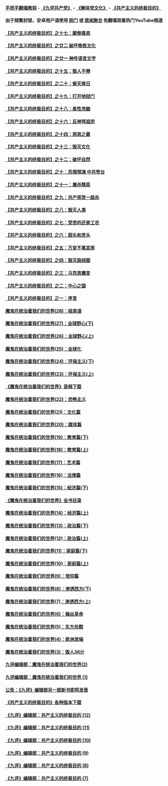 #### [手把手翻墙教程](https://github.com/gfw-breaker/guides/wiki) -  [《九评共产党》](https://github.com/gfw-breaker/9ping.md?t=05240941) - [《解体党文化》](https://github.com/gfw-breaker/jtdwh.md?t=05240941) - [《共产主义的终极目的》](https://github.com/gfw-breaker/gczydzjmd.md?t=05240941)

#### 由于频繁封锁，安卓用户请使用 [网门](https://github.com/gfw-breaker/bn-android/blob/master/ogate.md?t=05240941) 或 [禁闻聚合](https://github.com/gfw-breaker/bn-android) 免翻墙观看热门YouTube频道 

#### [【共产主义的终极目的】之十七：颠倒善恶](../pages/nsc422/n11179782.md?t=05240941) 

#### [【共产主义的终极目的】之廿二 破坏修炼文化](../pages/nsc422/n11245728.md?t=05240941) 

#### [【共产主义的终极目的】之廿一 神传语言文字](../pages/nsc422/n11263265.md?t=05240941) 

#### [【共产主义的终极目的】之十五：毁人不倦](../pages/nsc422/n11166792.md?t=05240941) 

#### [【共产主义的终极目的】之二十：偷天换日](../pages/nsc422/n11238846.md?t=05240941) 

#### [【共产主义的终极目的】之十九：打开地狱门](../pages/nsc422/n11206376.md?t=05240941) 

#### [【共产主义的终极目的】之十八：柔性洗脑](../pages/nsc422/n11199994.md?t=05240941) 

#### [【共产主义的终极目的】之十六：反神骂祖宗](../pages/nsc422/n11166798.md?t=05240941) 

#### [【共产主义的终极目的】之十四：邪恶之最](../pages/nsc422/n11150249.md?t=05240941) 

#### [【共产主义的终极目的】之十三：毁灭文化](../pages/nsc422/n11135227.md?t=05240941) 

#### [【共产主义的终极目的】之十二：破坏自然](../pages/nsc422/n11135214.md?t=05240941) 

#### [【共产主义的终极目的】之十：苏俄预演 中共登台](../pages/nsc422/n11118424.md?t=05240941) 

#### [【共产主义的终极目的】之十一：屠杀精英](../pages/nsc422/n11118442.md?t=05240941) 

#### [【共产主义的终极目的】之九：共产邪灵一路杀](../pages/nsc422/n11114139.md?t=05240941) 

#### [【共产主义的终极目的】之八：毁灭人类](../pages/nsc422/n11108503.md?t=05240941) 

#### [【共产主义的终极目的】之七：受苦的还是工农](../pages/nsc422/n11101809.md?t=05240941) 

#### [【共产主义的终极目的】之六：甜头和苦头](../pages/nsc422/n11096971.md?t=05240941) 

#### [【共产主义的终极目的】之五：万变不离其邪](../pages/nsc422/n11091285.md?t=05240941) 

#### [【共产主义的终极目的】之四：毁灭路线图](../pages/nsc422/n11086284.md?t=05240941) 

#### [【共产主义的终极目的】之三：马克思魔变](../pages/nsc422/n11061941.md?t=05240941) 

#### [【共产主义的终极目的】之二：中心之国](../pages/nsc422/n11047728.md?t=05240941) 

#### [【共产主义的终极目的】之一：序言](../pages/nsc422/n11086077.md?t=05240941) 

#### [魔鬼在统治着我们的世界(28)：结束语](../pages/nsc422/n10936246.md?t=05240941) 

#### [魔鬼在统治着我们的世界(27)：全球野心(下)](../pages/nsc422/n10928319.md?t=05240941) 

#### [魔鬼在统治着我们的世界(26)：全球野心(上)](../pages/nsc422/n10900318.md?t=05240941) 

#### [魔鬼在统治着我们的世界(25)：全球化](../pages/nsc422/n10788205.md?t=05240941) 

#### [魔鬼在统治着我们的世界(24)：环保主义(下)](../pages/nsc422/n10695307.md?t=05240941) 

#### [魔鬼在统治着我们的世界(23)：环保主义(上)](../pages/nsc422/n10688613.md?t=05240941) 

#### [《魔鬼在统治着我们的世界》音频下载](../pages/nsc422/n10635553.md?t=05240941) 

#### [魔鬼在统治着我们的世界(22)：恐怖主义](../pages/nsc422/n10614727.md?t=05240941) 

#### [魔鬼在统治着我们的世界(21)：文化篇](../pages/nsc422/n10597706.md?t=05240941) 

#### [魔鬼在统治着我们的世界(20)：媒体篇](../pages/nsc422/n10586579.md?t=05240941) 

#### [魔鬼在统治着我们的世界(19)：教育篇(下)](../pages/nsc422/n10564808.md?t=05240941) 

#### [魔鬼在统治着我们的世界(18)：教育篇(上)](../pages/nsc422/n10526970.md?t=05240941) 

#### [魔鬼在统治着我们的世界(17)：艺术篇](../pages/nsc422/n10499093.md?t=05240941) 

#### [魔鬼在统治着我们的世界(16)：法律篇](../pages/nsc422/n10485969.md?t=05240941) 

#### [魔鬼在统治着我们的世界(15)：经济篇(下)](../pages/nsc422/n10469975.md?t=05240941) 

#### [《魔鬼在统治着我们的世界》全书目录](../pages/nsc422/n10464261.md?t=05240941) 

#### [魔鬼在统治着我们的世界(14)：经济篇(上)](../pages/nsc422/n10457370.md?t=05240941) 

#### [魔鬼在统治着我们的世界(13)：政治篇(下)](../pages/nsc422/n10448270.md?t=05240941) 

#### [魔鬼在统治着我们的世界(12)：政治篇(上)](../pages/nsc422/n10444576.md?t=05240941) 

#### [魔鬼在统治着我们的世界(11)：家庭篇(下)](../pages/nsc422/n10440961.md?t=05240941) 

#### [魔鬼在统治着我们的世界(10)：家庭篇(上)](../pages/nsc422/n10435448.md?t=05240941) 

#### [魔鬼在统治着我们的世界(9)：信仰篇](../pages/nsc422/n10432159.md?t=05240941) 

#### [魔鬼在统治着我们的世界(8)：渗透西方(下)](../pages/nsc422/n10429603.md?t=05240941) 

#### [魔鬼在统治着我们的世界(7)：渗透西方(上)](../pages/nsc422/n10426013.md?t=05240941) 

#### [魔鬼在统治着我们的世界(6)：输出革命](../pages/nsc422/n10421536.md?t=05240941) 

#### [魔鬼在统治着我们的世界(5)：东方杀戮](../pages/nsc422/n10417707.md?t=05240941) 

#### [魔鬼在统治着我们的世界(4)：欧洲发端](../pages/nsc422/n10414890.md?t=05240941) 

#### [魔鬼在统治着我们的世界(3)：毁人36计](../pages/nsc422/n10411583.md?t=05240941) 

#### [九评编辑部：魔鬼在统治着我们的世界(2)](../pages/nsc422/n10410036.md?t=05240941) 

#### [九评编辑部：魔鬼在统治着我们的世界 (1)](../pages/nsc422/n10406825.md?t=05240941) 

#### [公告：《九评》编辑部另一部新书即将发表](../pages/nsc422/n10405104.md?t=05240941) 

#### [《共产主义的终极目的》各种版本下载](../pages/nsc422/n10022138.md?t=05240941) 

#### [《九评》编辑部：共产主义的终极目的 (12)](../pages/nsc422/n9933272.md?t=05240941) 

#### [《九评》编辑部：共产主义的终极目的 (11)](../pages/nsc422/n9924973.md?t=05240941) 

#### [《九评》编辑部：共产主义的终极目的 (10)](../pages/nsc422/n9920883.md?t=05240941) 

#### [《九评》编辑部：共产主义的终极目的 (9)](../pages/nsc422/n9916363.md?t=05240941) 

#### [《九评》编辑部：共产主义的终极目的 (8)](../pages/nsc422/n9912488.md?t=05240941) 

#### [《九评》编辑部：共产主义的终极目的 (7)](../pages/nsc422/n9901176.md?t=05240941) 

